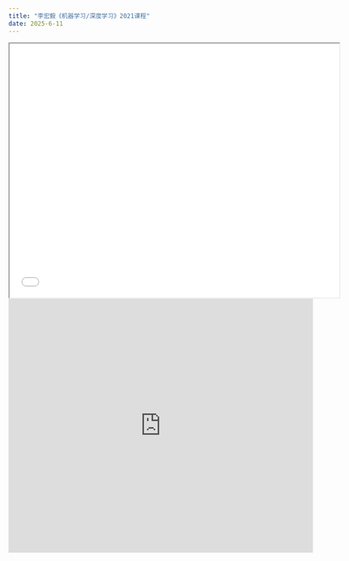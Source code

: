 ```yaml
---
title: "李宏毅《机器学习/深度学习》2021课程"
date: 2025-6-11
---
```


<iframe src="[/blob/main/assets/机器学习.pdf]" width="650" height="500"></iframe>
<embed src="https://github.com/wang-akang/study/raw/main/assets/%E6%9C%BA%E5%99%A8%E5%AD%A6%E4%B9%A0.pdf" width="600" height="500">
